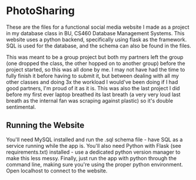 # PhotoSharing
These are the files for a functional social media website I made as a project in my database class in BU, CS460 Database Management Systems. This website uses a python backend, specifically using flask as the framework. SQL is used for the database, and the schema can also be found in the files. 

This was meant to be a group project but both my partners left the group (one dropped the class, the other hopped on to another group) before the project started, so this was all done by me. I may not have had the time to fully finish it before having to submit it, but between dealing with all my other classes and doing 3x the workload I would've been doing if I had good partners, I'm proud of it as it is. This was also the last project I did before my first ever laptop breathed its last breath (a very very loud last breath as the internal fan was scraping against plastic) so it's double sentimental.

## Running the Website
You'll need MySQL installed and run the .sql schema file - have SQL as a service running while the app is.
You'll also need Python with Flask (see requirements.txt) installed - use a dedicated python version manager to make this less messy.
Finally, just run the app with python through the command line, making sure you're using the proper python environment. Open localhost to connect to the website.
